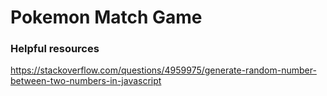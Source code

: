 # Pokemon Match Game

### Helpful resources

https://stackoverflow.com/questions/4959975/generate-random-number-between-two-numbers-in-javascript
